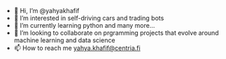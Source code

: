 - 👋 Hi, I’m @yahyakhafif
- 👀 I’m interested in self-driving cars and trading bots 
- 🌱 I’m currently learning python and many more...
- 💞️ I’m looking to collaborate on prgramming projects that evolve around machine learning and data science
- 📫 How to reach me yahya.khafif@centria.fi

<!---
yahyakhafif/yahyakhafif is a ✨ special ✨ repository because its `README.md` (this file) appears on your GitHub profile.
You can click the Preview link to take a look at your changes.
--->
